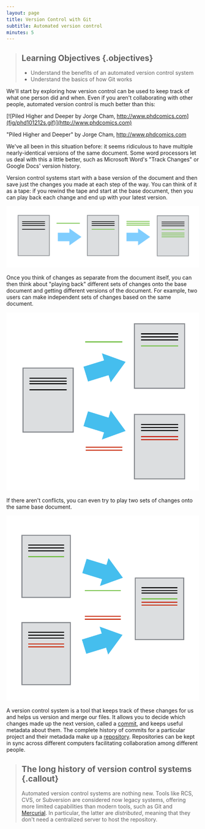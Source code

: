 ```yaml
---
layout: page
title: Version Control with Git
subtitle: Automated version control
minutes: 5
---
```

> ## Learning Objectives {.objectives}
>
> *   Understand the benefits of an automated version control system
> *   Understand the basics of how Git works

We'll start by exploring how version control can be used
to keep track of what one person did and when.
Even if you aren't collaborating with other people,
automated version control is much better than this:

[![Piled Higher and Deeper by Jorge Cham, http://www.phdcomics.com](fig/phd101212s.gif)](http://www.phdcomics.com)

"Piled Higher and Deeper" by Jorge Cham, http://www.phdcomics.com

We've all been in this situation before: it seems ridiculous to have multiple nearly-identical versions of the same document. Some word processors let us deal with this a little better, such as Microsoft Word's "Track Changes" or Google Docs' version history.

Version control systems start with a base version of the document and then save just the changes you made at each step of the way. You can think of it as a tape: if you rewind the tape and start at the base document, then you can play back each change and end up with your latest version.

![Changes are saved sequentially](fig/play-changes.svg)

Once you think of changes as separate from the document itself, you can then think about "playing back" different sets of changes onto the base document and getting different versions of the document. For example, two users can make independent sets of changes based on the same document.

![Different versions can be saved](fig/versions.svg)

If there aren't conflicts, you can even try to play two sets of changes onto the same base document.

![Multiple versions can be merged](fig/merge.svg)

A version control system is a tool that keeps track of these changes for us and
helps us version and merge our files. It allows you to
decide which changes made up the next version, called a
[commit](reference.html#commit), and keeps useful metadata about them. The
complete history of commits for a particular project and their metadada make up
a [repository](reference.html#repository). Repositories can be kept in sync
across different computers facilitating collaboration among different people.

> ## The long history of version control systems {.callout}
>
> Automated version control systems are nothing new. Tools like RCS, CVS, or
> Subversion are considered now legacy systems, offering more limited
> capabilities than modern tools, such as Git and
> [Mercurial](http://swcarpentry.github.io/hg-novice/). In particular, the
> latter are *distributed*, meaning that they don't need a centralized server
> to host the repository.
